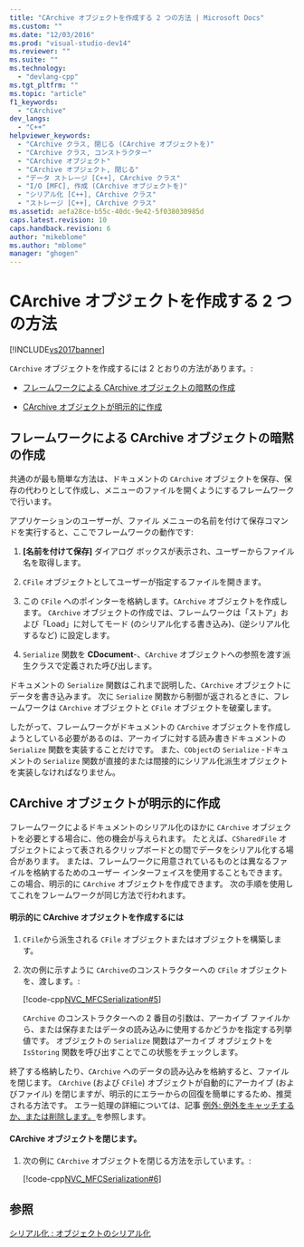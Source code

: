 ```yaml
---
title: "CArchive オブジェクトを作成する 2 つの方法 | Microsoft Docs"
ms.custom: ""
ms.date: "12/03/2016"
ms.prod: "visual-studio-dev14"
ms.reviewer: ""
ms.suite: ""
ms.technology: 
  - "devlang-cpp"
ms.tgt_pltfrm: ""
ms.topic: "article"
f1_keywords: 
  - "CArchive"
dev_langs: 
  - "C++"
helpviewer_keywords: 
  - "CArchive クラス, 閉じる (CArchive オブジェクトを)"
  - "CArchive クラス, コンストラクター"
  - "CArchive オブジェクト"
  - "CArchive オブジェクト, 閉じる"
  - "データ ストレージ [C++], CArchive クラス"
  - "I/O [MFC], 作成 (CArchive オブジェクトを)"
  - "シリアル化 [C++], CArchive クラス"
  - "ストレージ [C++], CArchive クラス"
ms.assetid: aefa28ce-b55c-40dc-9e42-5f038030985d
caps.latest.revision: 10
caps.handback.revision: 6
author: "mikeblome"
ms.author: "mblome"
manager: "ghogen"
---
```

# CArchive オブジェクトを作成する 2 つの方法
[!INCLUDE[vs2017banner](../assembler/inline/includes/vs2017banner.md)]

`CArchive` オブジェクトを作成するには 2 とおりの方法があります。:  
  
-   [フレームワークによる CArchive オブジェクトの暗黙の作成](#_core_implicit_creation_of_a_carchive_object_via_the_framework)  
  
-   [CArchive オブジェクトが明示的に作成](#_core_explicit_creation_of_a_carchive_object)  
  
##  <a name="_core_implicit_creation_of_a_carchive_object_via_the_framework"></a> フレームワークによる CArchive オブジェクトの暗黙の作成  
 共通のが最も簡単な方法は、ドキュメントの `CArchive` オブジェクトを保存、保存の代わりとして作成し、メニューのファイルを開くようにするフレームワークで行います。  
  
 アプリケーションのユーザーが、ファイル メニューの名前を付けて保存コマンドを実行すると、ここでフレームワークの動作です:  
  
1.  **\[名前を付けて保存\]** ダイアログ ボックスが表示され、ユーザーからファイル名を取得します。  
  
2.  `CFile` オブジェクトとしてユーザーが指定するファイルを開きます。  
  
3.  この `CFile` へのポインターを格納します。`CArchive` オブジェクトを作成します。  `CArchive` オブジェクトの作成では、フレームワークは「ストア」および「Load」に対してモード \(のシリアル化する書き込み\)、\(逆シリアル化するなど\) に設定します。  
  
4.  `Serialize` 関数を **CDocument**\-、`CArchive` オブジェクトへの参照を渡す派生クラスで定義された呼び出します。  
  
 ドキュメントの `Serialize` 関数はこれまで説明した、`CArchive` オブジェクトにデータを書き込みます。  次に `Serialize` 関数から制御が返されるときに、フレームワークは `CArchive` オブジェクトと `CFile` オブジェクトを破棄します。  
  
 したがって、フレームワークがドキュメントの `CArchive` オブジェクトを作成しようとしている必要があるのは、アーカイブに対する読み書きドキュメントの `Serialize` 関数を実装することだけです。  また、`CObject`の `Serialize` \-ドキュメントの `Serialize` 関数が直接的または間接的にシリアル化派生オブジェクトを実装しなければなりません。  
  
##  <a name="_core_explicit_creation_of_a_carchive_object"></a> CArchive オブジェクトが明示的に作成  
 フレームワークによるドキュメントのシリアル化のほかに `CArchive` オブジェクトを必要とする場合に、他の機会が与えられます。  たとえば、`CSharedFile` オブジェクトによって表されるクリップボードとの間でデータをシリアル化する場合があります。  または、フレームワークに用意されているものとは異なるファイルを格納するためのユーザー インターフェイスを使用することもできます。  この場合、明示的に `CArchive` オブジェクトを作成できます。  次の手順を使用してこれをフレームワークが同じ方法で行われます。  
  
#### 明示的に CArchive オブジェクトを作成するには  
  
1.  `CFile`から派生される `CFile` オブジェクトまたはオブジェクトを構築します。  
  
2.  次の例に示すように `CArchive`のコンストラクターへの `CFile` オブジェクトを、渡します。:  
  
     [!code-cpp[NVC_MFCSerialization#5](../mfc/codesnippet/CPP/two-ways-to-create-a-carchive-object_1.cpp)]  
  
     `CArchive` のコンストラクターへの 2 番目の引数は、アーカイブ ファイルから、または保存またはデータの読み込みに使用するかどうかを指定する列挙値です。  オブジェクトの `Serialize` 関数はアーカイブ オブジェクトを `IsStoring` 関数を呼び出すことでこの状態をチェックします。  
  
 終了する格納したり、`CArchive` へのデータの読み込みを格納すると、ファイルを閉じます。  `CArchive` \(および `CFile`\) オブジェクトが自動的にアーカイブ \(およびファイル\) を閉じますが、明示的にエラーからの回復を簡単にするため、推奨される方法です。  エラー処理の詳細については、記事 [例外: 例外をキャッチするか、または削除します。](../mfc/exceptions-catching-and-deleting-exceptions.md)を参照します。  
  
#### CArchive オブジェクトを閉じます。  
  
1.  次の例に `CArchive` オブジェクトを閉じる方法を示しています。:  
  
     [!code-cpp[NVC_MFCSerialization#6](../mfc/codesnippet/CPP/two-ways-to-create-a-carchive-object_2.cpp)]  
  
## 参照  
 [シリアル化 : オブジェクトのシリアル化](../Topic/Serialization:%20Serializing%20an%20Object.md)